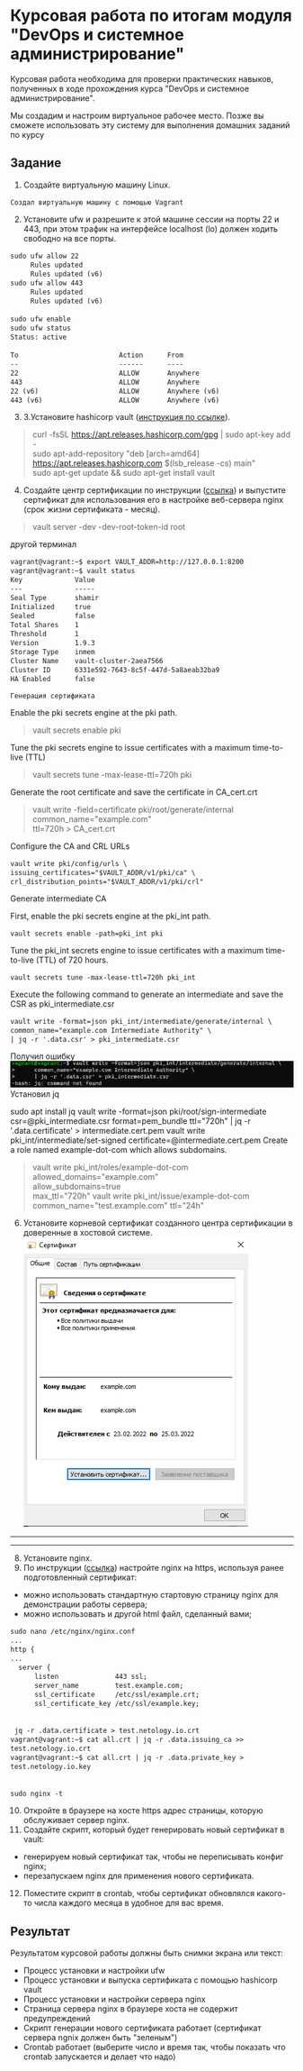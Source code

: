 # Курсовая работа по итогам модуля "DevOps и системное администрирование"

Курсовая работа необходима для проверки практических навыков, полученных в ходе прохождения курса "DevOps и системное администрирование".

Мы создадим и настроим виртуальное рабочее место. Позже вы сможете использовать эту систему для выполнения домашних заданий по курсу

## Задание

1. Создайте виртуальную машину Linux.

```
Создал виртуальную машину с помощью Vagrant

```
2. Установите ufw и разрешите к этой машине сессии на порты 22 и 443, при этом трафик на интерфейсе localhost (lo) должен ходить свободно на все порты.

```
sudo ufw allow 22
     Rules updated
     Rules updated (v6)
sudo ufw allow 443
     Rules updated
     Rules updated (v6)
     
sudo ufw enable
sudo ufw status
Status: active

To                         Action      From
--                         ------      ----
22                         ALLOW       Anywhere
443                        ALLOW       Anywhere
22 (v6)                    ALLOW       Anywhere (v6)
443 (v6)                   ALLOW       Anywhere (v6)
```
3. 3.Установите hashicorp vault ([инструкция по ссылке](https://learn.hashicorp.com/tutorials/vault/getting-started-install?in=vault/getting-started#install-vault)).
>curl -fsSL https://apt.releases.hashicorp.com/gpg | sudo apt-key add -   
sudo apt-add-repository "deb [arch=amd64] https://apt.releases.hashicorp.com $(lsb_release -cs) main"   
sudo apt-get update && sudo apt-get install vault
4. Cоздайте центр сертификации по инструкции ([ссылка](https://learn.hashicorp.com/tutorials/vault/pki-engine?in=vault/secrets-management)) и выпустите сертификат для использования его в настройке веб-сервера nginx (срок жизни сертификата - месяц).
>vault server -dev -dev-root-token-id root

другой терминал
```
vagrant@vagrant:~$ export VAULT_ADDR=http://127.0.0.1:8200
vagrant@vagrant:~$ vault status
Key             Value
---             -----
Seal Type       shamir
Initialized     true
Sealed          false
Total Shares    1
Threshold       1
Version         1.9.3
Storage Type    inmem
Cluster Name    vault-cluster-2aea7566
Cluster ID      6331e592-7643-8c5f-447d-5a8aeab32ba9
HA Enabled      false
```
    Генерация сертификата

Enable the pki secrets engine at the pki path.
>vault secrets enable pki

Tune the pki secrets engine to issue certificates with a maximum time-to-live (TTL) 
>vault secrets tune -max-lease-ttl=720h pki

Generate the root certificate and save the certificate in CA_cert.crt
>vault write -field=certificate pki/root/generate/internal \
common_name="example.com" \
ttl=720h > CA_cert.crt
 
Configure the CA and CRL URLs

    vault write pki/config/urls \
    issuing_certificates="$VAULT_ADDR/v1/pki/ca" \ 
    crl_distribution_points="$VAULT_ADDR/v1/pki/crl"

Generate intermediate CA

First, enable the pki secrets engine at the pki_int path.

    vault secrets enable -path=pki_int pki

Tune the pki_int secrets engine to issue certificates with a maximum time-to-live (TTL) of 720 hours.

    vault secrets tune -max-lease-ttl=720h pki_int

Execute the following command to generate an intermediate and save the CSR as pki_intermediate.csr

    vault write -format=json pki_int/intermediate/generate/internal \
    common_name="example.com Intermediate Authority" \
    | jq -r '.data.csr' > pki_intermediate.csr

Получил ошибку
![img_1.png](img_1.png)
Установил jq

sudo apt install jq
vault write -format=json pki/root/sign-intermediate csr=@pki_intermediate.csr      format=pem_bundle ttl="720h"      | jq -r '.data.certificate' > intermediate.cert.pem
vault write pki_int/intermediate/set-signed certificate=@intermediate.cert.pem
Create a role named example-dot-com which allows subdomains.
>vault write pki_int/roles/example-dot-com \
     allowed_domains="example.com" \
     allow_subdomains=true \
     max_ttl="720h"
vault write pki_int/issue/example-dot-com common_name="test.example.com" ttl="24h"

6. Установите корневой сертификат созданного центра сертификации в доверенные в хостовой системе.
![img_4.png](img_4.png)

_____

_____

8. Установите nginx.
9. По инструкции ([ссылка](https://nginx.org/en/docs/http/configuring_https_servers.html)) настройте nginx на https, используя ранее подготовленный сертификат:
- можно использовать стандартную стартовую страницу nginx для демонстрации работы сервера;
- можно использовать и другой html файл, сделанный вами;
```
sudo nano /etc/nginx/nginx.conf
...
http {
...
  server {
      listen              443 ssl;
      server_name         test.example.com;
      ssl_certificate     /etc/ssl/example.crt;
      ssl_certificate_key /etc/ssl/example.key;


 jq -r .data.certificate > test.netology.io.crt
vagrant@vagrant:~$ cat all.crt | jq -r .data.issuing_ca >> test.netology.io.crt
vagrant@vagrant:~$ cat all.crt | jq -r .data.private_key > test.netology.io.key


sudo nginx -t
```
10. Откройте в браузере на хосте https адрес страницы, которую обслуживает сервер nginx.
11. Создайте скрипт, который будет генерировать новый сертификат в vault:
- генерируем новый сертификат так, чтобы не переписывать конфиг nginx;
- перезапускаем nginx для применения нового сертификата.
12. Поместите скрипт в crontab, чтобы сертификат обновлялся какого-то числа каждого месяца в удобное для вас время.

## Результат

Результатом курсовой работы должны быть снимки экрана или текст:

- Процесс установки и настройки ufw
- Процесс установки и выпуска сертификата с помощью hashicorp vault
- Процесс установки и настройки сервера nginx
- Страница сервера nginx в браузере хоста не содержит предупреждений
- Скрипт генерации нового сертификата работает (сертификат сервера ngnix должен быть "зеленым")
- Crontab работает (выберите число и время так, чтобы показать что crontab запускается и делает что надо)

